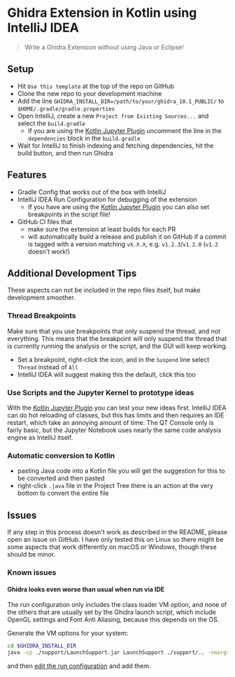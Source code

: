 # Ghidra Extension in Kotlin using IntelliJ IDEA

> Write a Ghidra Extension without using Java or Eclipse!

## Setup

* Hit `Use this template` at the top of the repo on GitHub
* Clone the new repo to your development machine
* Add the line `GHIDRA_INSTALL_DIR=/path/to/your/ghidra_10.1_PUBLIC/` to `$HOME/.gradle/gradle.properties`
* Open IntelliJ, create a new `Project from Existing Sources...` and select the `build.gradle`
  * If you are using the [Kotlin Jupyter Plugin](https://github.com/GhidraJupyter/ghidra-jupyter-kotlin) uncomment the line in the `dependencies` block in the `build.gradle`
* Wait for IntelliJ to finish indexing and fetching dependencies, hit the build button, and then run Ghidra


## Features

* Gradle Config that works out of the box with IntelliJ
* IntelliJ IDEA Run Configuration for debugging of the extension
  * If you have are using the [Kotlin Jupyter Plugin](https://github.com/GhidraJupyter/ghidra-jupyter-kotlin) you can also set breakpoints in the script file!
* GitHub CI files that
  * make sure the extension at least builds for each PR
  * will automatically build a release and publish it on GitHub if a commit is tagged with a version matching `vX.X.X`, e.g. `v1.2.3`/`v1.2.0` (`v1.2` doesn't work!)
  

## Additional Development Tips

These aspects can not be included in the repo files itself, but make development smoother.

### Thread Breakpoints

Make sure that you use breakpoints that only suspend the thread, and not everything.
This means that the breakpoint will only suspend the thread that is currently running the analysis or the script,
and the GUI will keep working.
  * Set a breakpoint, right-click the icon, and in the `Suspend` line select `Thread` instead of `All`
  * IntelliJ IDEA will suggest making this the default, click this too


### Use Scripts and the Jupyter Kernel to prototype ideas

With the [Kotlin Jupyter Plugin](https://github.com/GhidraJupyter/ghidra-jupyter-kotlin) you can test your new ideas first.
IntelliJ IDEA can do hot reloading of classes, but this has limits and then requires an IDE restart,
which take an annoying amount of time. The QT Console only is fairly basic, but the Jupyter Notebook uses nearly the same
code analysis engine as IntelliJ itself.

### Automatic conversion to Kotlin

* pasting Java code into a Kotlin file you will get the suggestion for this to be converted and then pasted
* right-click `.java` file in the Project Tree there is an action at the very bottom to convert the entire file


## Issues

If any step in this process doesn't work as described in the README, please open an issue on GitHub.
I have only tested this on Linux so there might be some aspects that work differently on macOS or Windows, though these
should be minor.


### Known issues

#### Ghidra looks even worse than usual when run via IDE

The run configuration only includes the class loader VM option, and none of the others that are usually set by the
Ghidra launch script, which include OpenGL settings and Font Anti Aliasing, because this depends on the OS.

Generate the VM options for your system:
```sh
cd $GHIDRA_INSTALL_DIR
java -cp ./support/LaunchSupport.jar LaunchSupport ./support/.. -vmargs
```

and then [edit the run configuration](https://www.jetbrains.com/help/idea/run-debug-configuration.html) and add them.